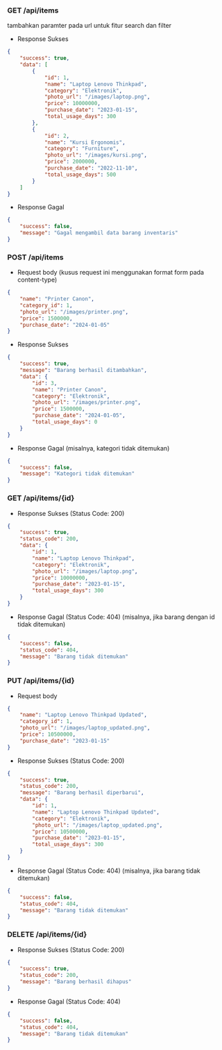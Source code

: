 ### GET /api/items
tambahkan paramter pada url untuk fitur search dan filter
- Response Sukses
```json
{
    "success": true,
    "data": [
        {
            "id": 1,
            "name": "Laptop Lenovo Thinkpad",
            "category": "Elektronik",
            "photo_url": "/images/laptop.png",
            "price": 10000000,
            "purchase_date": "2023-01-15",
            "total_usage_days": 300
        },
        {
            "id": 2,
            "name": "Kursi Ergonomis",
            "category": "Furniture",
            "photo_url": "/images/kursi.png",
            "price": 2000000,
            "purchase_date": "2022-11-10",
            "total_usage_days": 500
        }
    ]
}
```

- Response Gagal
```json
{
    "success": false,
    "message": "Gagal mengambil data barang inventaris"
}
```

### POST /api/items
- Request body (kusus request ini menggunakan format form pada content-type)
```json
{
    "name": "Printer Canon",
    "category_id": 1,
    "photo_url": "/images/printer.png",
    "price": 1500000,
    "purchase_date": "2024-01-05"
}
```

- Response Sukses
```json
{
    "success": true,
    "message": "Barang berhasil ditambahkan",
    "data": {
        "id": 3,
        "name": "Printer Canon",
        "category": "Elektronik",
        "photo_url": "/images/printer.png",
        "price": 1500000,
        "purchase_date": "2024-01-05",
        "total_usage_days": 0
    }
}
```

- Response Gagal (misalnya, kategori tidak ditemukan)
```json
{
    "success": false,
    "message": "Kategori tidak ditemukan"
}
```

### GET /api/items/{id}
- Response Sukses (Status Code: 200)
```json
{
    "success": true,
    "status_code": 200,
    "data": {
        "id": 1,
        "name": "Laptop Lenovo Thinkpad",
        "category": "Elektronik",
        "photo_url": "/images/laptop.png",
        "price": 10000000,
        "purchase_date": "2023-01-15",
        "total_usage_days": 300
    }
}
```

- Response Gagal (Status Code: 404) (misalnya, jika barang dengan id tidak ditemukan)
```json
{
    "success": false,
    "status_code": 404,
    "message": "Barang tidak ditemukan"
}
```

### PUT /api/items/{id}
- Request body
```json
{
    "name": "Laptop Lenovo Thinkpad Updated",
    "category_id": 1,
    "photo_url": "/images/laptop_updated.png",
    "price": 10500000,
    "purchase_date": "2023-01-15"
}
```

- Response Sukses (Status Code: 200)
```json
{
    "success": true,
    "status_code": 200,
    "message": "Barang berhasil diperbarui",
    "data": {
        "id": 1,
        "name": "Laptop Lenovo Thinkpad Updated",
        "category": "Elektronik",
        "photo_url": "/images/laptop_updated.png",
        "price": 10500000,
        "purchase_date": "2023-01-15",
        "total_usage_days": 300
    }
}
```

- Response Gagal (Status Code: 404) (misalnya, jika barang tidak ditemukan)
```json
{
    "success": false,
    "status_code": 404,
    "message": "Barang tidak ditemukan"
}
```

### DELETE /api/items/{id}
- Response Sukses (Status Code: 200)
```json
{
    "success": true,
    "status_code": 200,
    "message": "Barang berhasil dihapus"
}
```

- Response Gagal (Status Code: 404)
```json
{
    "success": false,
    "status_code": 404,
    "message": "Barang tidak ditemukan"
}
```